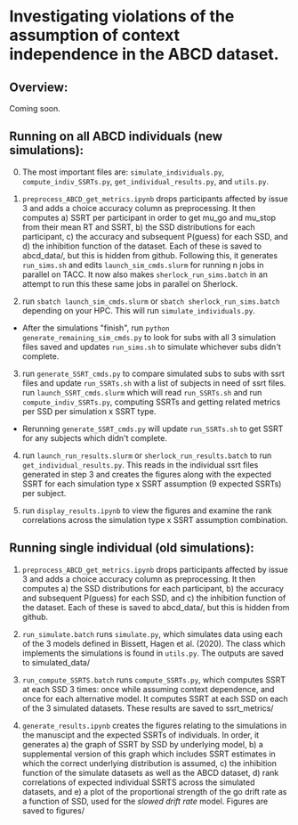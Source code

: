 # Investigating violations of the assumption of context independence in the ABCD dataset.

## Overview:

Coming soon.

## Running on all ABCD individuals (new simulations):

0. The most important files are: `simulate_individuals.py`, `compute_indiv_SSRTs.py`, `get_individual_results.py`, and `utils.py`.

1. `preprocess_ABCD_get_metrics.ipynb` drops participants affected by issue 3 and adds a choice accuracy column as preprocessing. It then computes a) SSRT per participant in order to get mu_go and mu_stop from their mean RT and SSRT, b) the SSD distributions for each participant, c) the accuracy and subsequent P(guess) for each SSD, and d) the inhibition function of the dataset. Each of these is saved to abcd_data/, but this is hidden from github. Following this, it generates `run_sims.sh` and edits `launch_sim_cmds.slurm` for running n jobs in parallel on TACC. It now also makes `sherlock_run_sims.batch` in an attempt to run this these same jobs in parallel on Sherlock. 
  
2. run `sbatch launch_sim_cmds.slurm` or `sbatch sherlock_run_sims.batch` depending on your HPC. This will run `simulate_individuals.py`. 
- After the simulations "finish", run `python generate_remaining_sim_cmds.py` to look for subs with all 3 simulation files saved and updates `run_sims.sh` to simulate whichever subs didn't complete.

3. run `generate_SSRT_cmds.py` to compare simulated subs to subs with ssrt files and update `run_SSRTs.sh` with a list of subjects in need of ssrt files. run `launch_SSRT_cmds.slurm` which will read `run_SSRTs.sh` and run `compute_indiv_SSRTs.py`, computing SSRTs and getting related metrics per SSD per simulation x SSRT type. 
- Rerunning `generate_SSRT_cmds.py` will update `run_SSRTs.sh` to get SSRT for any subjects which didn't complete.

4. run `launch_run_results.slurm` or `sherlock_run_results.batch` to run `get_individual_results.py`. This reads in the individual ssrt files generated in step 3 and creates the figures along with the expected SSRT for each simulation type x SSRT assumption (9 expected SSRTs) per subject.

5. run `display_results.ipynb` to view the figures and examine the rank correlations across the simulation type x SSRT assumption combination.

## Running single individual (old simulations):

1. `preprocess_ABCD_get_metrics.ipynb` drops participants affected by issue 3 and adds a choice accuracy column as preprocessing. It then computes a) the SSD distributions for each participant, b) the accuracy and subsequent P(guess) for each SSD, and c) the inhibition function of the dataset. Each of these is saved to abcd_data/, but this is hidden from github.
  
2. `run_simulate.batch` runs `simulate.py`, which simulates data using each of the 3 models defined in Bissett, Hagen et al. (2020). The class which implements the simulations is found in `utils.py`. The outputs are saved to simulated_data/
  
3. `run_compute_SSRTS.batch` runs `compute_SSRTs.py`, which computes SSRT at each SSD 3 times: once while assuming context dependence, and once for each alternative model. It computes SSRT at each SSD on each of the 3 simulated datasets. These results are saved to ssrt_metrics/

4. `generate_results.ipynb` creates the figures relating to the simulations in the manuscipt and the expected SSRTs of individuals. In order, it generates a) the graph of SSRT by SSD by underlying model, b) a supplemental version of this graph which includes SSRT estimates in which the correct underlying distribution is assumed, c) the inhibition function of the simulate datasets as well as the ABCD dataset, d) rank correlations of expected individual SSRTS across the simulated datasets, and e) a plot of the proportional strength of the go drift rate as a function of SSD, used for the _slowed drift rate_ model. Figures are saved to figures/